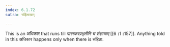 ```yaml
---
index: 6.1.72
sutra: संहितायाम्

---
```

This is an अधिकार that runs till _पारस्करप्रभृतीनि च संज्ञायाम्_ [[6।1।157]]. Anything told in this अधिकार happens only when there is संहिता.
